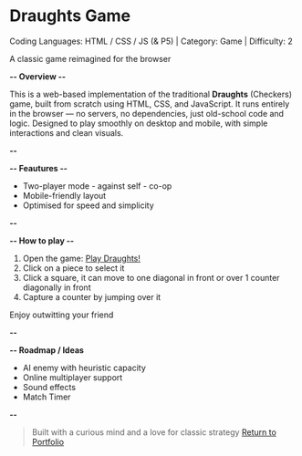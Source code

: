 # Draughts Game
Coding Languages: HTML / CSS / JS (& P5) | Category: Game | Difficulty: 2

A classic game reimagined for the browser

**-- Overview --**

This is a web-based implementation of the traditional **Draughts** (Checkers) game, built from scratch using HTML, CSS, and JavaScript.
It runs entirely in the browser — no servers, no dependencies, just old-school code and logic. Designed to play smoothly on desktop and mobile, with simple interactions and clean visuals.

**--**

**-- Feautures --**

- Two-player mode - against self - co-op
- Mobile-friendly layout
- Optimised for speed and simplicity

**--**

**-- How to play --**

1. Open the game:
   [Play Draughts!](https://alfieofrosehouse.github.io/DraughtsGame/)
2. Click on a piece to select it
3. Click a square, it can move to one diagonal in front or over 1 counter diagonally in front
4. Capture a counter by jumping over it

Enjoy outwitting your friend

**--**

**-- Roadmap / Ideas**

- AI enemy with heuristic capacity
- Online multiplayer support
- Sound effects
- Match Timer

**--**

> Built with a curious mind and a love for classic strategy
> [Return to Portfolio](../index.html)
